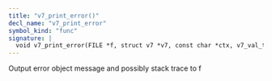 ```yaml
---
title: "v7_print_error()"
decl_name: "v7_print_error"
symbol_kind: "func"
signature: |
  void v7_print_error(FILE *f, struct v7 *v7, const char *ctx, v7_val_t e);
---
```


Output error object message and possibly stack trace to f 

